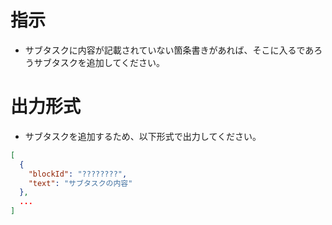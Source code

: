 # 指示
- サブタスクに内容が記載されていない箇条書きがあれば、そこに入るであろうサブタスクを追加してください。

# 出力形式
- サブタスクを追加するため、以下形式で出力してください。
```json
[
  {
    "blockId": "????????",
    "text": "サブタスクの内容"
  },
  ...
]
```